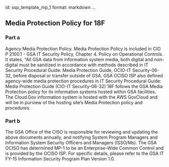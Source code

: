 id: ssp_template_mp_1
format: markdown
...
## Media Protection Policy for 18F

### Part a

Agency Media Protection Policy. Media Protection Policy is included in CIO P 2100.1 - GSA IT Security Policy, Chapter 4. Policy on Operational Controls.  It states, "All GSA data from information system media, both digital and non-digital must be sanitized in accordance with methods described in IT Security Procedural Guide: Media Protection Guide, OCIO-IT Security-06-32, before disposal or transfer outside of GSA.
GSA OCISO ISP also defined agency-wide media protection procedures in IT Security Procedural Guide: Media Protection Guide (CIO-IT Security-06-32) 18F follows the GSA Media Protection policy for its information systems hosted within GSA facilities. The Cloud.Gov information system is hosted with the AWS GovCloud and will be in purview of the hosting site’s Media Protection policy and procedures.

### Part b

The GSA Office of the CISO is responsible for reviewing and updating the above documents annually, and notifying System Program Managers and Information System Security Officers and Managers (ISSO/Ms).
The GSA OCISO has determined MP-1 to be an Enterprise-Wide Common Control and is provided by the OCISO ISP. For specific details, please refer to the GSA IT FY-15 Information Security Program Plan Version 1.0.
